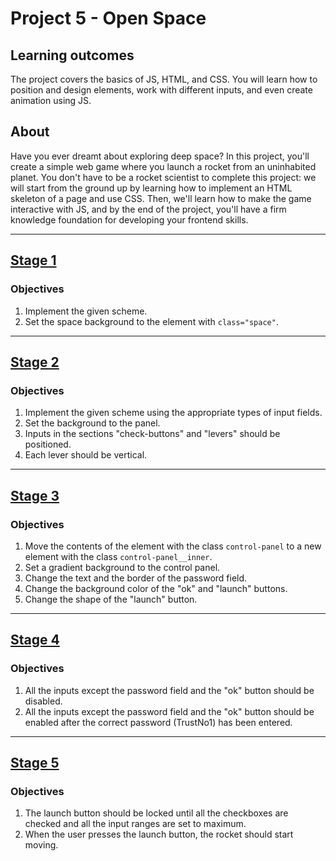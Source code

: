 # Project 5 - Open Space

## Learning outcomes
The project covers the basics of JS, HTML, and CSS. You will learn how to position and design elements, work with different inputs, and even create animation using JS.

## About
Have you ever dreamt about exploring deep space? In this project, you'll create a simple web game where you launch a rocket from an uninhabited planet. You don't have to be a rocket scientist to complete this project: we will start from the ground up by learning how to implement an HTML skeleton of a page and use CSS. Then, we'll learn how to make the game interactive with JS, and by the end of the project, you'll have a firm knowledge foundation for developing your frontend skills.

---

## [Stage 1](https://hyperskill.org/projects/143/stages/771/implement)
### Objectives

1. Implement the given scheme.
2. Set the space background to the element with `class="space"`.

---

## [Stage 2](https://hyperskill.org/projects/143/stages/772/implement)
### Objectives

1. Implement the given scheme using the appropriate types of input fields.
2. Set the background to the panel.
3. Inputs in the sections "check-buttons" and "levers" should be positioned.
4. Each lever should be vertical.

---

## [Stage 3](https://hyperskill.org/projects/143/stages/773/implement)
### Objectives

1. Move the contents of the element with the class `control-panel` to a new element with the class `control-panel__inner`.
2. Set a gradient background to the control panel.
3. Change the text and the border of the password field.
4. Change the background color of the "ok" and "launch" buttons.
5. Change the shape of the "launch" button.

---

## [Stage 4](https://hyperskill.org/projects/143/stages/774/implement)
### Objectives

1. All the inputs except the password field and the "ok" button should be disabled.
2. All the inputs except the password field and the "ok" button should be enabled after the correct password (TrustNo1) has been entered.

---

## [Stage 5](https://hyperskill.org/projects/143/stages/775/implement)
### Objectives

1. The launch button should be locked until all the checkboxes are checked and all the input ranges are set to maximum.
2. When the user presses the launch button, the rocket should start moving.
